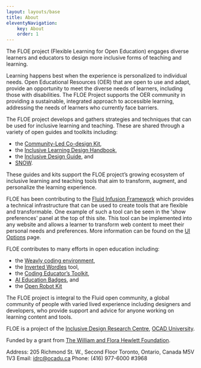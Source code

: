 ```yaml
---
layout: layouts/base
title: About
eleventyNavigation:
    key: About
    order: 1
---
```

The FLOE project (Flexible Learning for Open Education) engages diverse learners and educators to design more inclusive forms of teaching and learning.

Learning happens best when the experience is personalized to individual needs. Open Educational Resources (OER) that are open to use and adapt, provide an opportunity to meet the diverse needs of learners, including those with disabilities. The FLOE Project supports the OER community in providing a sustainable, integrated approach to accessible learning, addressing the needs of learners who currently face barriers.

The FLOE project develops and gathers strategies and techniques that can be used for inclusive learning and teaching. These are shared through a variety of open guides and toolkits including:
* the [Community-Led Co-design Kit](https://co-design.inclusivedesign.ca/),
* the [Inclusive Learning Design Handbook](https://handbook.floeproject.org/followaccessibilityprinciples),
* the [Inclusive Design Guide](https://guide.inclusivedesign.ca/), and
* [SNOW](https://snow.idrc.ocadu.ca/).

These guides and kits support the FLOE project’s growing ecosystem of inclusive learning and teaching tools that aim to transform, augment, and personalize the learning experience.

FLOE has been contributing to the [Fluid Infusion Framework](https://fluidproject.org/infusion.html) which provides a technical infrastructure that can be used to create tools that are flexible and transformable. One example of such a tool can be seen in the 'show preferences' panel at the top of this site. This tool can be implemented into any website and allows a learner to transform web content to meet their personal needs and preferences. More information can be found on the [UI Options](/ui-options) page.

FLOE contributes to many efforts in open education including:
* the [Weavly coding environment](https://create.weavly.org/?v=1.0&t=mixed&w=Space&p=&c=abb&a=123456ABDabd),
* the [Inverted Wordles](https://wecount.inclusivedesign.ca/views/inverted-wordles/) tool,
* the [Coding Educator’s Toolkit](https://weavly.org/learn/),
* [AI Education Badges](https://wecount.inclusivedesign.ca/badges/), and
* the [Open Robot Kit](https://www.codelearncreate.org/blog/open-robot-kit/)

The FLOE project is integral to the Fluid open community, a global community of people with varied lived experience including designers and developers, who provide support and advice for anyone working on learning content and tools.

FLOE is a project of the [Inclusive Design Research Centre](https://idrc.ocadu.ca/), [OCAD University](https://ocadu.ca/).

Funded by a grant from [The William and Flora Hewlett Foundation](https://hewlett.org/).

Address: 205 Richmond St. W., Second Floor Toronto, Ontario, Canada M5V 1V3
Email: idrc@ocadu.ca
Phone: (416) 977-6000 #3968
